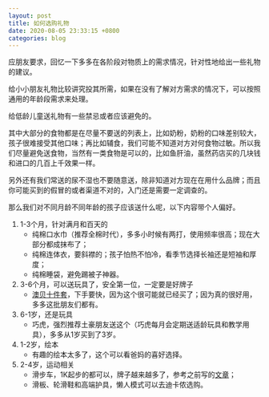 ```yaml
---
layout: post
title: 如何选购礼物
date: 2020-08-05 23:33:15 +0800
categories: blog
---
```


应朋友要求，回忆一下多多在各阶段对物质上的需求情况，针对性地给出一些礼物的建议。

给小小朋友礼物比较讲究投其所需，如果在没有了解对方需求的情况下，可以按照通用的年龄段需求来处理。

给低龄儿童送礼物有一些禁忌或者应该避免的。

其中大部分的食物都是在尽量不要送的列表上，比如奶粉，奶粉的口味差别较大，孩子很难接受其他口味；再比如辅食，我们可能不知道对方对何食物过敏。所以我们尽量避免送食物，当然有一类食物是可以的，比如鱼肝油，虽然药店买的几块钱和进口的几百上千效果一样。

另外还有我们常送的尿不湿也不要随意送，除非知道对方现在在用什么品牌；而且你可能买到的假冒的或者渠道不对的，入门还是需要一定调查的。

那么我们对不同月龄不同年龄的孩子应该送什么呢，以下内容带个人偏好。

1. 1-3个月，针对满月和百天的
    - 纯棉口水巾（推荐全棉时代），多多小时候有两打，使用频率很高；现在大部分都成抹布了；
    - 纯棉连体衣，要斜襟的；孩子怕热不怕冷，看季节选择长袖还是短袖和厚度；
    - 纯棉睡袋，避免踢被子神器。
2. 3-6个月，可以送玩具了，安全第一位，一定要是好牌子
    - [澳贝十件套](https://item.jd.com/1099858.html)，下手要快，因为这个很可能就已经买了；因为真的很好用，多多这批朋友们都有。
3. 6-1岁，还是玩具
    - 巧虎，强烈推荐土豪朋友送这个（巧虎每月会定期送适龄玩具和教学用具），多多从1岁买到了3岁。
4. 1-2岁，绘本
    - 有趣的绘本太多了，这个可以看爸妈的喜好选择。
5. 2-4岁，运动相关
    - 滑步车，1K起步的都可以，牌子越来越多了，参考之前写的[文章](/sport/01-push-bike.html)；
    - 滑板、轮滑鞋和高端护具，懒人模式可以去迪卡侬选购。
